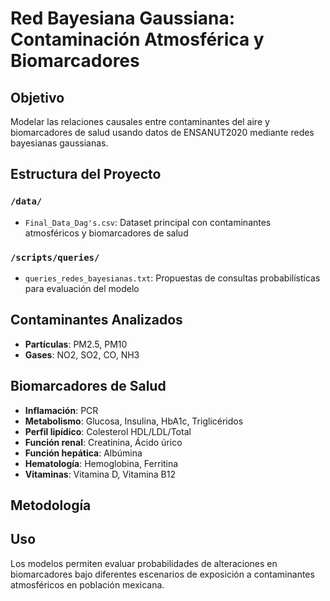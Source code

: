# Red Bayesiana Gaussiana: Contaminación Atmosférica y Biomarcadores

## Objetivo
Modelar las relaciones causales entre contaminantes del aire y biomarcadores de salud usando datos de ENSANUT2020 mediante redes bayesianas gaussianas.

## Estructura del Proyecto

### `/data/`
- `Final_Data_Dag's.csv`: Dataset principal con contaminantes atmosféricos y biomarcadores de salud

### `/scripts/queries/`
- `queries_redes_bayesianas.txt`: Propuestas de consultas probabilísticas para evaluación del modelo

## Contaminantes Analizados
- **Partículas**: PM2.5, PM10
- **Gases**: NO2, SO2, CO, NH3

## Biomarcadores de Salud  
- **Inflamación**: PCR
- **Metabolismo**: Glucosa, Insulina, HbA1c, Triglicéridos
- **Perfil lipídico**: Colesterol HDL/LDL/Total
- **Función renal**: Creatinina, Ácido úrico
- **Función hepática**: Albúmina
- **Hematología**: Hemoglobina, Ferritina
- **Vitaminas**: Vitamina D, Vitamina B12

## Metodología


## Uso
Los modelos permiten evaluar probabilidades de alteraciones en biomarcadores bajo diferentes escenarios de exposición a contaminantes atmosféricos en población mexicana.